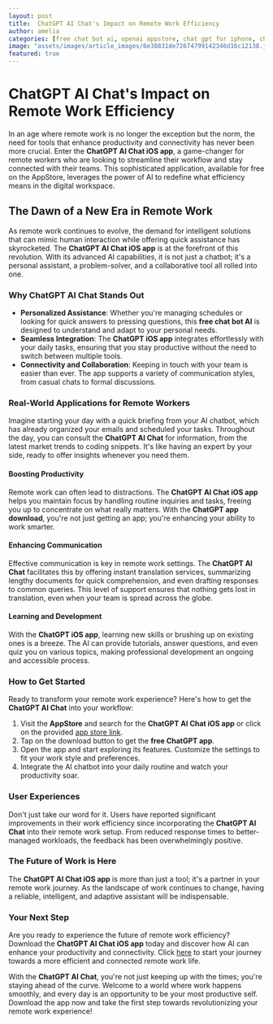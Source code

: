 ```yaml
---
layout: post
title:  ChatGPT AI Chat's Impact on Remote Work Efficiency
author: amelia
categories: [free chat bot ai, openai appstore, chat gpt for iphone, chatgpt ios app, free chatgpt app, chatgpt app download, chartgpt app]
image: "assets/images/article_images/6e38831de72674799142346d16c12138.jpg"
featured: true
---
```


# ChatGPT AI Chat's Impact on Remote Work Efficiency

In an age where remote work is no longer the exception but the norm, the need for tools that enhance productivity and connectivity has never been more crucial. Enter the **ChatGPT AI Chat iOS app**, a game-changer for remote workers who are looking to streamline their workflow and stay connected with their teams. This sophisticated application, available for free on the AppStore, leverages the power of AI to redefine what efficiency means in the digital workspace.

## The Dawn of a New Era in Remote Work

As remote work continues to evolve, the demand for intelligent solutions that can mimic human interaction while offering quick assistance has skyrocketed. The **ChatGPT AI Chat iOS app** is at the forefront of this revolution. With its advanced AI capabilities, it is not just a chatbot; it's a personal assistant, a problem-solver, and a collaborative tool all rolled into one.

### Why ChatGPT AI Chat Stands Out

- **Personalized Assistance**: Whether you're managing schedules or looking for quick answers to pressing questions, this **free chat bot AI** is designed to understand and adapt to your personal needs.
- **Seamless Integration**: The **ChatGPT iOS app** integrates effortlessly with your daily tasks, ensuring that you stay productive without the need to switch between multiple tools.
- **Connectivity and Collaboration**: Keeping in touch with your team is easier than ever. The app supports a variety of communication styles, from casual chats to formal discussions.

### Real-World Applications for Remote Workers

Imagine starting your day with a quick briefing from your AI chatbot, which has already organized your emails and scheduled your tasks. Throughout the day, you can consult the **ChatGPT AI Chat** for information, from the latest market trends to coding snippets. It's like having an expert by your side, ready to offer insights whenever you need them.

#### Boosting Productivity

Remote work can often lead to distractions. The **ChatGPT AI Chat iOS app** helps you maintain focus by handling routine inquiries and tasks, freeing you up to concentrate on what really matters. With the **ChatGPT app download**, you're not just getting an app; you're enhancing your ability to work smarter.

#### Enhancing Communication

Effective communication is key in remote work settings. The **ChatGPT AI Chat** facilitates this by offering instant translation services, summarizing lengthy documents for quick comprehension, and even drafting responses to common queries. This level of support ensures that nothing gets lost in translation, even when your team is spread across the globe.

#### Learning and Development

With the **ChatGPT iOS app**, learning new skills or brushing up on existing ones is a breeze. The AI can provide tutorials, answer questions, and even quiz you on various topics, making professional development an ongoing and accessible process.

### How to Get Started

Ready to transform your remote work experience? Here's how to get the **ChatGPT AI Chat** into your workflow:

1. Visit the **AppStore** and search for the **ChatGPT AI Chat iOS app** or click on the provided [app store link](https://apps.apple.com/us/app/ai-ask-chat-with-ai-bots/id6472484891).
2. Tap on the download button to get the **free ChatGPT app**.
3. Open the app and start exploring its features. Customize the settings to fit your work style and preferences.
4. Integrate the AI chatbot into your daily routine and watch your productivity soar.

### User Experiences

Don't just take our word for it. Users have reported significant improvements in their work efficiency since incorporating the **ChatGPT AI Chat** into their remote work setup. From reduced response times to better-managed workloads, the feedback has been overwhelmingly positive.

### The Future of Work is Here

The **ChatGPT AI Chat iOS app** is more than just a tool; it's a partner in your remote work journey. As the landscape of work continues to change, having a reliable, intelligent, and adaptive assistant will be indispensable.

### Your Next Step

Are you ready to experience the future of remote work efficiency? Download the **ChatGPT AI Chat iOS app** today and discover how AI can enhance your productivity and connectivity. Click [here](https://apps.apple.com/us/app/ai-ask-chat-with-ai-bots/id6472484891) to start your journey towards a more efficient and connected remote work life.

With the **ChatGPT AI Chat**, you're not just keeping up with the times; you're staying ahead of the curve. Welcome to a world where work happens smoothly, and every day is an opportunity to be your most productive self. Download the app now and take the first step towards revolutionizing your remote work experience!
